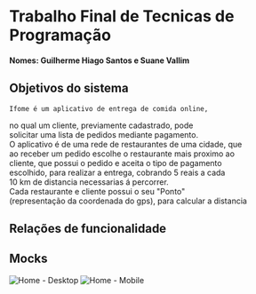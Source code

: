 # Trabalho Final de Tecnicas de Programação
#### Nomes: Guilherme Hiago Santos e Suane Vallim

## Objetivos do sistema

	Ifome é um aplicativo de entrega de comida online,
no qual um cliente, previamente cadastrado, pode<br>
solicitar uma lista de pedidos mediante pagamento.<br>
O aplicativo é de uma rede de restaurantes de uma cidade, que <br>
ao receber um pedido escolhe o restaurante mais proximo ao <br>
cliente, que possui o pedido e aceita o tipo de pagamento <br>
escolhido, para realizar a entrega, cobrando 5 reais a cada <br>
10 km de distancia necessarias á percorrer. <br>
Cada restaurante e cliente possui o seu "Ponto" <br>
(representação da coordenada do gps), para calcular a distancia <br>

## Relações de funcionalidade
	
	
## Mocks
<img src="https://i.imgur.com/f9mYWrH.png" alt="Home - Desktop" title="Home - Desktop">
<img src="https://i.imgur.com/IH7COaR.png" alt="Home - Mobile" title="Home - Mobile">	
